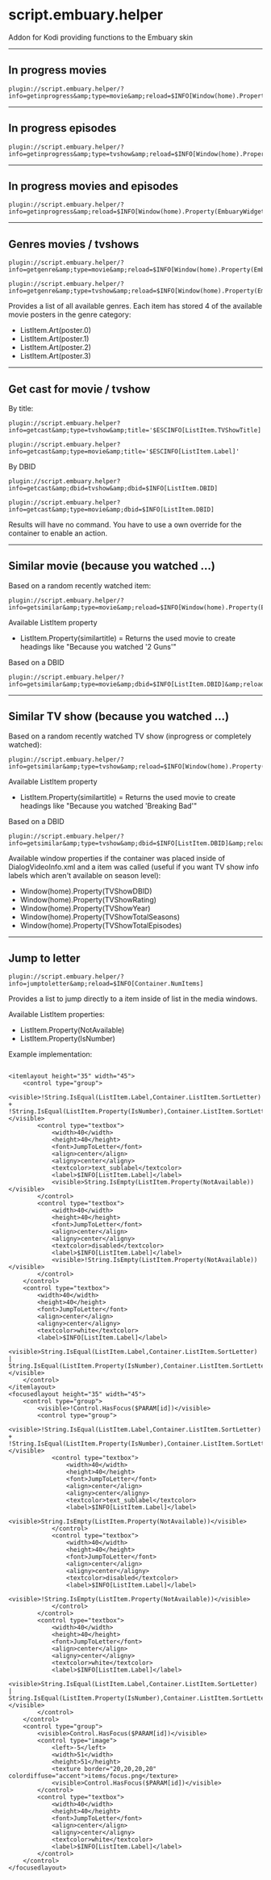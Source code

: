 # script.embuary.helper
Addon for Kodi providing functions to the Embuary skin
________________________________________________________________________________________________________
## In progress movies

```
plugin://script.embuary.helper/?info=getinprogress&amp;type=movie&amp;reload=$INFO[Window(home).Property(EmbuaryWidgetUpdate)]
```

________________________________________________________________________________________________________
## In progress episodes

```
plugin://script.embuary.helper/?info=getinprogress&amp;type=tvshow&amp;reload=$INFO[Window(home).Property(EmbuaryWidgetUpdate)]
```

________________________________________________________________________________________________________
## In progress movies and episodes

```
plugin://script.embuary.helper/?info=getinprogress&amp;reload=$INFO[Window(home).Property(EmbuaryWidgetUpdate)]
```

________________________________________________________________________________________________________
## Genres movies / tvshows

```
plugin://script.embuary.helper/?info=getgenre&amp;type=movie&amp;reload=$INFO[Window(home).Property(EmbuaryWidgetUpdate)]
```

```
plugin://script.embuary.helper/?info=getgenre&amp;type=tvshow&amp;reload=$INFO[Window(home).Property(EmbuaryWidgetUpdate)]
```
Provides a list of all available genres. Each item has stored 4 of the available movie posters in the genre category:
- ListItem.Art(poster.0)
- ListItem.Art(poster.1)
- ListItem.Art(poster.2)
- ListItem.Art(poster.3)

________________________________________________________________________________________________________
## Get cast for movie / tvshow

By title:
```
plugin://script.embuary.helper?info=getcast&amp;type=tvshow&amp;title='$ESCINFO[ListItem.TVShowTitle]'
```

```
plugin://script.embuary.helper?info=getcast&amp;type=movie&amp;title='$ESCINFO[ListItem.Label]'
```

By DBID
```
plugin://script.embuary.helper?info=getcast&amp;dbid=tvshow&amp;dbid=$INFO[ListItem.DBID]
```

```
plugin://script.embuary.helper?info=getcast&amp;type=movie&amp;dbid=$INFO[ListItem.DBID]
```

Results will have no <onlick> command. You have to use a own <onclick> override for the container to enable an action.

________________________________________________________________________________________________________
## Similar movie (because you watched ...)

Based on a random recently watched item:
```
plugin://script.embuary.helper/?info=getsimilar&amp;type=movie&amp;reload=$INFO[Window(home).Property(EmbuaryWidgetUpdate)]
```
Available ListItem property
- ListItem.Property(similartitle) = Returns the used movie to create headings like "Because you watched '2 Guns'"

Based on a DBID
```
plugin://script.embuary.helper/?info=getsimilar&amp;type=movie&amp;dbid=$INFO[ListItem.DBID]&amp;reload=$INFO[Window(home).Property(EmbuaryWidgetUpdate)]
```

________________________________________________________________________________________________________
## Similar TV show (because you watched ...)

Based on a random recently watched TV show (inprogress or completely watched):
```
plugin://script.embuary.helper/?info=getsimilar&amp;type=tvshow&amp;reload=$INFO[Window(home).Property(EmbuaryWidgetUpdate)]
```
Available ListItem property
- ListItem.Property(similartitle) = Returns the used movie to create headings like "Because you watched 'Breaking Bad'"

Based on a DBID
```
plugin://script.embuary.helper/?info=getsimilar&amp;type=tvshow&amp;dbid=$INFO[ListItem.DBID]&amp;reload=$INFO[Window(home).Property(EmbuaryWidgetUpdate)]
```
Available window properties if the container was placed inside of DialogVideoInfo.xml and a item was called (useful if you want TV show info labels which aren't available on season level):
- Window(home).Property(TVShowDBID)
- Window(home).Property(TVShowRating)
- Window(home).Property(TVShowYear)
- Window(home).Property(TVShowTotalSeasons)
- Window(home).Property(TVShowTotalEpisodes)

________________________________________________________________________________________________________
## Jump to letter

```
plugin://script.embuary.helper/?info=jumptoletter&amp;reload=$INFO[Container.NumItems]
````

Provides a list to jump directly to a item inside of list in the media windows.

Available ListItem properties:
- ListItem.Property(NotAvailable)
- ListItem.Property(IsNumber)

Example implementation:
```

<itemlayout height="35" width="45">
	<control type="group">
		<visible>!String.IsEqual(ListItem.Label,Container.ListItem.SortLetter) + !String.IsEqual(ListItem.Property(IsNumber),Container.ListItem.SortLetter)</visible>
		<control type="textbox">
			<width>40</width>
			<height>40</height>
			<font>JumpToLetter</font>
			<align>center</align>
			<aligny>center</aligny>
			<textcolor>text_sublabel</textcolor>
			<label>$INFO[ListItem.Label]</label>
			<visible>String.IsEmpty(ListItem.Property(NotAvailable))</visible>
		</control>
		<control type="textbox">
			<width>40</width>
			<height>40</height>
			<font>JumpToLetter</font>
			<align>center</align>
			<aligny>center</aligny>
			<textcolor>disabled</textcolor>
			<label>$INFO[ListItem.Label]</label>
			<visible>!String.IsEmpty(ListItem.Property(NotAvailable))</visible>
		</control>
	</control>
	<control type="textbox">
		<width>40</width>
		<height>40</height>
		<font>JumpToLetter</font>
		<align>center</align>
		<aligny>center</aligny>
		<textcolor>white</textcolor>
		<label>$INFO[ListItem.Label]</label>
		<visible>String.IsEqual(ListItem.Label,Container.ListItem.SortLetter) | String.IsEqual(ListItem.Property(IsNumber),Container.ListItem.SortLetter)</visible>
	</control>
</itemlayout>
<focusedlayout height="35" width="45">
	<control type="group">
		<visible>!Control.HasFocus($PARAM[id])</visible>
		<control type="group">
			<visible>!String.IsEqual(ListItem.Label,Container.ListItem.SortLetter) + !String.IsEqual(ListItem.Property(IsNumber),Container.ListItem.SortLetter)</visible>
			<control type="textbox">
				<width>40</width>
				<height>40</height>
				<font>JumpToLetter</font>
				<align>center</align>
				<aligny>center</aligny>
				<textcolor>text_sublabel</textcolor>
				<label>$INFO[ListItem.Label]</label>
				<visible>String.IsEmpty(ListItem.Property(NotAvailable))</visible>
			</control>
			<control type="textbox">
				<width>40</width>
				<height>40</height>
				<font>JumpToLetter</font>
				<align>center</align>
				<aligny>center</aligny>
				<textcolor>disabled</textcolor>
				<label>$INFO[ListItem.Label]</label>
				<visible>!String.IsEmpty(ListItem.Property(NotAvailable))</visible>
			</control>
		</control>
		<control type="textbox">
			<width>40</width>
			<height>40</height>
			<font>JumpToLetter</font>
			<align>center</align>
			<aligny>center</aligny>
			<textcolor>white</textcolor>
			<label>$INFO[ListItem.Label]</label>
			<visible>String.IsEqual(ListItem.Label,Container.ListItem.SortLetter) | String.IsEqual(ListItem.Property(IsNumber),Container.ListItem.SortLetter)</visible>
		</control>
	</control>
	<control type="group">
		<visible>Control.HasFocus($PARAM[id])</visible>
		<control type="image">
			<left>-5</left>
			<width>51</width>
			<height>51</height>
			<texture border="20,20,20,20" colordiffuse="accent">items/focus.png</texture>
			<visible>Control.HasFocus($PARAM[id])</visible>
		</control>
		<control type="textbox">
			<width>40</width>
			<height>40</height>
			<font>JumpToLetter</font>
			<align>center</align>
			<aligny>center</aligny>
			<textcolor>white</textcolor>
			<label>$INFO[ListItem.Label]</label>
		</control>
	</control>
</focusedlayout>
```
